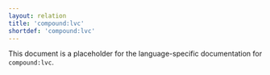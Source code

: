 ```yaml
---
layout: relation
title: 'compound:lvc'
shortdef: 'compound:lvc'
---
```


This document is a placeholder for the language-specific documentation
for `compound:lvc`.

